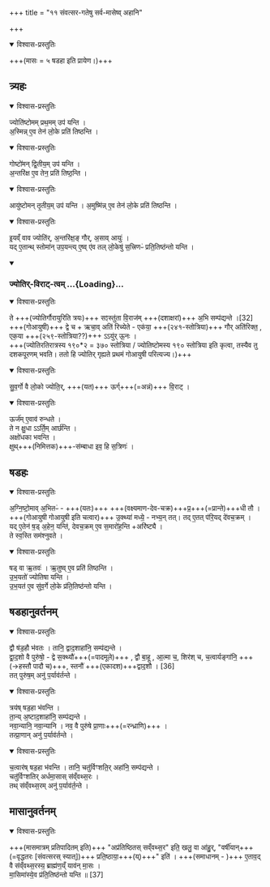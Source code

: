+++
title = "११ संवत्सर-गतेषु सर्व-मासेष्व् अहानि"

+++

<details open><summary>विश्वास-प्रस्तुतिः</summary>

+++(मासः = ५ षडहा इति प्रायेण।)+++
</details>



## त्र्यहः

<details open><summary>विश्वास-प्रस्तुतिः</summary>

ज्योति॑ष्टोमम् प्रथ॒मम् उप॑ यन्ति ।  
अ॒स्मिन्न् ए॒व तेन॑ लो॒के प्रति॑ तिष्ठन्ति ।
</details>
<details open><summary>विश्वास-प्रस्तुतिः</summary>

गोष्टो॑मन् द्वि॒तीय॒म् उप॑ यन्ति ।  
अ॒न्तरि॑क्ष ए॒व तेन॒ प्रति॑ तिष्ठ॒न्ति ।
</details>
<details open><summary>विश्वास-प्रस्तुतिः</summary>

आयु॑ष्टोमन् तृ॒तीय॒म् उप॑ यन्ति ।
अ॒मुष्मि॑न्न् ए॒व तेन॑ लो॒के प्रति॑ तिष्ठन्ति ।
</details>
<details open><summary>विश्वास-प्रस्तुतिः</summary>

इ॒यव्ँ वाव ज्योति॑र्, अ॒न्तरि॑क्ष॒ङ् गौर्, अ॒साव् आयुः॑ ।  
यद् ए॒तान्थ् स्तोमा॑न् उप॒यन्त्य् ए॒ष्व् ए॑व तल् लो॒केषु॑ स॒त्त्रिणᳶ॑ प्रति॒तिष्ठ॑न्तो यन्ति ।  
</details>
<div class="js_include" includetitle="false" newlevelforh1="3" unfilled url="/vedAH_yajuH/taittirIyam/sArasvata-vibhAgaH/saMhitA/yajuH/sarva-prastutiH/7/4/10_prAyaNIyam_ahaH/jyotir-virAT-tvam.md">
<details open><summary><h3>ज्योतिर्-विराट्-त्वम् ...{Loading}...</h3></summary>
<details open><summary>विश्वास-प्रस्तुतिः</summary>

ते +++(ज्योतिर्गौरायुरिति त्रयः)+++ सꣵस्तु॑ता वि॒राज॑म् +++(दशाक्षरां)+++ अ॒भि सम्प॑द्यन्ते ।[32]
+++(गोआयुषी)+++ द्वे च + ऋचा॒व् अति॑ रिच्येते - एक॑या॒ +++(२४१-स्तोत्रिया)+++ गौर् अति॑रिक्त॒ , एक॒या +++(२५९-स्तोत्रिया??)+++ ऽऽयु॑र् ऊ॒नः ।  
+++(ज्योतिरतिरात्रस्य १९०*२ = ३७० स्तोत्रिया / ज्योतिष्टोमस्य १९० स्तोत्रिया इति कृत्वा, तस्यैव तु दशकपूरणम् भवति। ततो हि ज्योतिर् गृह्यते प्रथमं गोआयुषी परित्यज्य।)+++
</details>
<details open><summary>विश्वास-प्रस्तुतिः</summary>

सु॒व॒र्गो वै लो॒को ज्योति॒र्, +++(यत)+++ ऊर्ग्+++(=अन्नं)+++ वि॒राट् ।
</details>
</details>
</div>
<details open><summary>विश्वास-प्रस्तुतिः</summary>

ऊर्ज॑म् ए॒वाव॑ रुन्धते ।  
ते न क्षु॒धा ऽऽर्ति॒म् आर्छ॑न्ति ।  
अक्षो॑धका भवन्ति ।  
क्षुथ्+++(निमित्तक)+++-स॑म्बाधा इव॒ हि स॒त्रिणः॑ ।
</details>



## षडहः

<details open><summary>विश्वास-प्रस्तुतिः</summary>

अ॒ग्नि॒ष्टो॒माव् अ॒भितᳶ॑ - +++(यतः)+++ +++(वक्ष्यमाण-देव-चक्र)+++प्र॒+++(=प्रान्ते)+++धी तौ ।  
+++(गोआयुषी गोआयुषी इति चत्वार)+++ उ॒क्थ्या॑ मध्ये॒ - नभ्य॒न् तत्। तद् ए॒तत् प॑रि॒यद् दे॑वच॒क्रम् ।  
यद् ए॒तेन॑ ष॒ड् अ॒हेन॒ यन्ति॑, देवच॒क्रम् ए॒व स॒मारो॑ह॒न्ति +अरि॑ष्ट्यै ।  
ते स्व॒स्ति सम॑श्नुवते ।
</details>
<details open><summary>विश्वास-प्रस्तुतिः</summary>

षड् वा ऋ॒तवः॑ । ऋ॒तुष्व् ए॒व प्रति॑ तिष्ठन्ति ।  
उ॒भ॒यतो॑ ज्योतिषा यन्ति ।  
उ॒भ॒यत॑ ए॒व सु॑व॒र्गे लो॒के प्र॑ति॒तिष्ठ॑न्तो यन्ति ।  
</details>



## षडहानुवर्तनम्

<details open><summary>विश्वास-प्रस्तुतिः</summary>

द्वौ ष॑ड॒हौ भ॑वतः । तानि॒ द्वाद॒शाहा॑नि॒ सम्प॑द्यन्ते ।  
द्वा॒द॒शो वै पुरु॑षो॒ - द्वे स॒क्थ्यौ॑+++(=पादमूले)+++ , द्वौ बा॒हू , आ॒त्मा च॒, शिर॑श् च, च॒त्वार्यङ्गा॑नि॒ +++(→हस्तौ पादौ च)+++, स्तनौ॑ +++(एकादश)+++द्वाद॒शौ । [36]  
तत् पुरु॑ष॒म् अनु॑ प॒र्याव॑र्तन्ते ।
</details>
<details open><summary>विश्वास-प्रस्तुतिः</summary>

त्रय॑ष् षड॒हा भ॑वन्ति ।  
ता॒न्य् अ॒ष्टाद॒शाहा॑नि॒ सम्प॑द्यन्ते ।  
नवा॒न्यानि॒ नवा॒न्यानि । नव॒ वै पुरु॑षे प्रा॒णाः+++(=रन्ध्राणि)+++ ।  
तत्प्रा॒णान् अनु॑ प॒र्याव॑र्तन्ते ।  
</details>
<details open><summary>विश्वास-प्रस्तुतिः</summary>

च॒त्वार॑ष् षड॒हा भ॑वन्ति ।
तानि॒ चतु॑र्विꣳशति॒र् अहा॑नि॒ सम्प॑द्यन्ते ।  
चतु॑र्विꣳशतिर् अर्धमा॒सास् स॑व्ँवथ्स॒रः ।  
तथ् स॑व्ँवथ्स॒रम् अनु॑ प॒र्याव॑र्त॒न्ते ।
</details>



## मासानुवर्तनम्

<details open><summary>विश्वास-प्रस्तुतिः</summary>

+++(मासमात्रम् प्रतिपादितम् इति)+++ "अप्र॑तिष्ठितस् सव्ँवथ्स॒र" इति॒ खलु॒ वा आ॑हु॒र्, "वर्षी॑यान्+++(=वृद्धतरः [संवत्सरस् स्यात्])+++ प्रति॒ष्ठाया॒+++(य्)+++" इति॑ ।
+++(समाधानम् - )+++ ए॒ताव॒द् वै स॑व्ँवथ्स॒रस्य॒ ब्राह्म॑ण॒य्ँ याव॑न् मा॒सः ।  
मा॒सिमा॑स्ये॒व प्र॑ति॒तिष्ठ॑न्तो यन्ति ॥ [37]  
</details>

